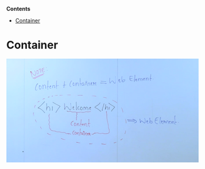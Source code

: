 <!-- START doctoc generated TOC please keep comment here to allow auto update -->
<!-- DON'T EDIT THIS SECTION, INSTEAD RE-RUN doctoc TO UPDATE -->
**Contents**

- [Container](#container)

<!-- END doctoc generated TOC please keep comment here to allow auto update -->

# Container

![](Containers.PNG)
